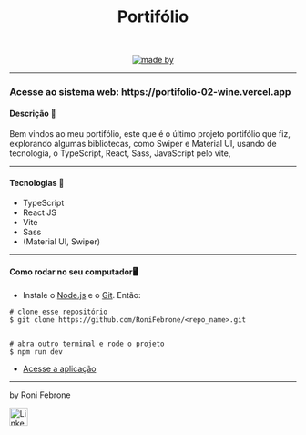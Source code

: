 <div align="center">
	<h1>Portifólio</h1>
	<br>
	<p align="center">
		<a href="https://www.linkedin.com/in/roni-febrone-97b007275/">
		  <img alt="made by" src="https://img.shields.io/badge/made%20by-Roni%20Febrone-blue">
		</a>
	</p>
</div>

<hr>

<h3> Acesse ao sistema web: https://portifolio-02-wine.vercel.app </h3> 

 

<h4>Descrição 📄</h4>

Bem vindos ao meu portifólio, este que é o último projeto portifólio que fiz, explorando algumas bibliotecas, como Swiper e Material UI, usando de tecnologia, o TypeScript, React, Sass, JavaScript pelo vite, 

<hr>

<h4>Tecnologias 🚀</h4>

- TypeScript
- React JS
- Vite
- Sass
- (Material UI, Swiper)

<hr>

<h4>Como rodar no seu computador🖥️</h4>

- Instale o [Node.js](https://nodejs.org/en/download/) e o [Git](https://git-scm.com/book/en/v2/Getting-Started-Installing-Git). Então:

```
# clone esse repositório
$ git clone https://github.com/RoniFebrone/<repo_name>.git


# abra outro terminal e rode o projeto
$ npm run dev
```
- [Acesse a aplicação](http://localhost:5173)

<hr>

by Roni Febrone<br>
<div>
	<a href="https://www.linkedin.com/in/roni-febrone-97b007275/"> 
		<img width="32px" src="https://media.licdn.com/dms/image/D4E03AQH9ZVlkc3Ts1A/profile-displayphoto-shrink_800_800/0/1683079137146?e=1713398400&v=beta&t=HofEme0JOWWTK4hE3TJiEwOXiaEUWKhdtnGskv7170s" alt="LinkedIn">
	</a>
</div>
